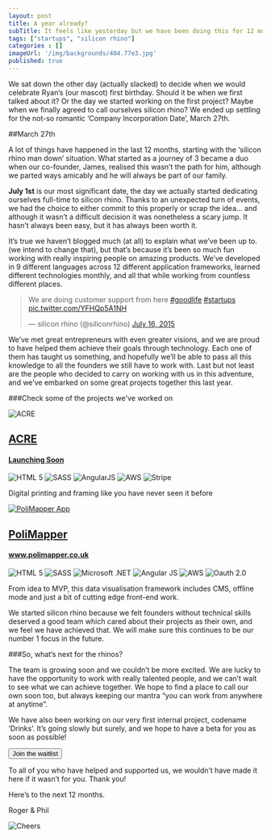 ```yaml
---
layout: post
title: A year already?
subTitle: It feels like yesterday but we have been doing this for 12 months.
tags: ["startups", "silicon rhino"]
categories : []
imageUrl: '/img/backgrounds/404.77e3.jpg'
published: true
---
```


We sat down the other day (actually slacked) to decide when we would celebrate Ryan’s (our mascot) first birthday. Should it be when we first talked about it? Or the day we started working on the first project? Maybe when we finally agreed to call ourselves silicon rhino? We ended up settling for the not-so romantic ‘Company Incorporation Date’, March 27th. 

##March 27th

A lot of things have happened in the last 12 months, starting with the ‘silicon rhino man down’ situation. What started as a journey of 3 became a duo when our co-founder, James, realised this wasn’t the path for him, although we parted ways amicably and he will always be part of our family.

**July 1st** is our most significant date, the day we actually started dedicating ourselves full-time to silicon rhino. Thanks to an unexpected turn of events,  we had the choice to either commit to this properly or scrap the idea… and although it wasn’t a difficult decision it was nonetheless a scary jump. It hasn’t always been easy, but it has always been worth it.

It’s true we haven’t blogged much (at all) to explain what we’ve been up to. (we intend to change that), but that’s because it’s been so much fun working with really inspiring people on amazing products. We’ve developed in 9 different languages across 12 different application frameworks, learned different technologies monthly, and all that while working from countless different places.

<blockquote class="twitter-tweet" data-lang="en"><p lang="en" dir="ltr">We are doing customer support from here <a href="https://twitter.com/hashtag/goodlife?src=hash">#goodlife</a> <a href="https://twitter.com/hashtag/startups?src=hash">#startups</a> <a href="http://t.co/YFHQp5A1NH">pic.twitter.com/YFHQp5A1NH</a></p>&mdash; silicon rhino (@siliconrhino) <a href="https://twitter.com/siliconrhino/status/621661438994726912">July 16, 2015</a></blockquote>

<!-- ![My helpful screenshot](/img/backgrounds/macbookwankers.jpg) -->

We’ve met great entrepreneurs with even greater visions, and we are proud to have helped them achieve their goals through technology. Each one of them has taught us something, and hopefully we’ll be able to pass all this knowledge to all the founders we still have to work with. Last but not least are the people who decided to carry on working with us in this adventure, and we’ve embarked on some great projects together this last year.

###Check some of the projects we've worked on

<section class="projects">
  <div class="col-sm-6 col-md-6 project">
    <div class="project-image-container">
      <img class="project-image" src="/img/acre.png" alt="ACRE" title="ACRE">
    </div>
    <div class="project-details">
      <h2><a href="" target="_blank">ACRE</a></h2>
      <h4><a href="" target="_blank">Launching Soon</a></h4>
      <div class="techs">
        <img src="/img/tech/html.png" alt="HTML 5" title="HTML 5">
        <img src="/img/tech/sass.png" alt="SASS" title="SASS">
        <img src="/img/tech/angular.png" alt="AngularJS" title="Angular JS">
        <img src="/img/tech/aws.png" alt="AWS" title="AWS">
        <img src="/img/tech/stripe.png" alt="Stripe" title="Stripe">
      </div>
       <p>Digital printing and framing like you have never seen it before</p>
    </div>
   
  </div>
  <div class="col-sm-6 col-md-6 project">
    <div class="project-image-container">
      <a href="http://www.polimapper.co.uk/" target="_blank">
        <img class="project-image polimapper" src="/img/projects/polimapper.png" alt="PoliMapper App" title="PoliMapper App">
      </a>
    </div>
    <div class="project-details">
      <h2><a href="http://www.polimapper.co.uk/" target="_blank">PoliMapper</a></h2>
      <h4><a href="http://www.polimapper.co.uk/" target="_blank">www.polimapper.co.uk</a></h4>
      <div class="techs">
        <img src="/img/tech/html.png" alt="HTML 5" title="HTML 5">
        <img src="/img/tech/sass.png" alt="SASS" title="SASS">
        <img src="/img/tech/net.png" alt="Microsoft .NET" title="Microsoft .NET">
        <img src="/img/tech/angular.png" alt="Angular JS" title="Angular JS">
        <img src="/img/tech/aws.png" alt="AWS" title="AWS">
        <img src="/img/tech/oauth.png" alt="Oauth 2.0" title="Oauth 2.0">
      </div>
      <p>From idea to MVP, this data visualisation framework includes CMS, offline mode and just a bit of cutting edge front-end work.</p>
    </div>
  </div>
 </section>

We started silicon rhino because we felt founders without technical skills deserved a good team which cared about their projects as their own, and we feel we have achieved that. We will make sure this continues to be our number 1  focus in the future.

###So, what’s next for the rhinos?

The team is growing soon and we couldn’t be more excited. We are lucky to have the opportunity to work with really talented people, and we can’t wait to see what we can achieve together. We hope to find a place to call our own soon too, but always keeping our mantra “you can work from anywhere at anytime”.


We have also been working on our very first internal project, codename ‘Drinks’. It’s going slowly but surely, and we hope to have a beta for you as soon as possible!

<button type="btn" class="join-waitlist">Join the waitlist</button>

To all of you who have helped and supported us, we wouldn’t have made it here if it wasn’t for you. Thank you!

Here’s to the next 12 months.

Roger & Phil

![Cheers](http://media0.giphy.com/media/GCLlQnV7wzKLu/giphy.gif)

<!-- [get the PDF]({{ site.url }}/assets/mydoc.pdf). -->